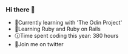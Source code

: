 ### Hi there 👋

<!--
**Shiisui/Shiisui** is a ✨ _special_ ✨ repository because its `README.md` (this file) appears on your GitHub profile.

Here are some ideas to get you started:

- 🔭 I’m currently working on ...
- 🌱 I’m currently learning ...
- 👯 I’m looking to collaborate on ...
- 🤔 I’m looking for help with ...
- 💬 Ask me about ...
- 📫 How to reach me: ...
- 😄 Pronouns: ...
- ⚡ Fun fact: ...
-->
- 📌Currently learning with 'The Odin Project'
- 🔴Learning Ruby and Ruby on Rails
- 🕜Time spent coding this year: 380 hours
- 💬Join me on twitter
